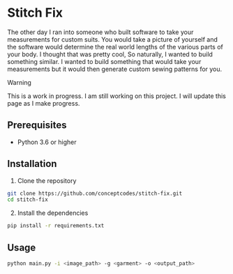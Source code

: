 # Stitch Fix

The other day I ran into someone who built software to take your measurements for custom suits. You would
take a picture of yourself and the software would determine the real world lengths of the various parts of
your body. I thought that was pretty cool, So naturally, I wanted to build something similar. 
I wanted to build something that would take your measurements but it would then generate custom sewing patterns for you.

> [!WARNING]  
> This is a work in progress. I am still working on this project. I will update this page as I make progress.

## Prerequisites
- Python 3.6 or higher

## Installation

1. Clone the repository
```bash
git clone https://github.com/conceptcodes/stitch-fix.git
cd stitch-fix
```

2. Install the dependencies
```bash
pip install -r requirements.txt
```

## Usage

```bash
python main.py -i <image_path> -g <garment> -o <output_path>
```